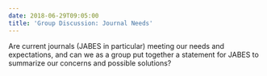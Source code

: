 ```yaml
---
date: 2018-06-29T09:05:00
title: 'Group Discussion: Journal Needs'
---
```

Are current journals (JABES in particular) meeting our needs and expectations, and can we as a group put together a statement for JABES to summarize our concerns and possible solutions?

